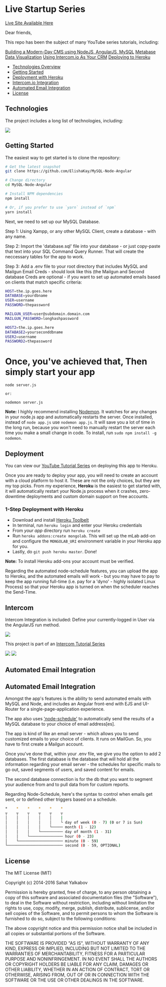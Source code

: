 <h1>Live Startup Series</h1>

<a href="http://koalacms.herokuapp.com">Live Site Available Here</a>

Dear friends,

This repo has been the subject of many YouTube series tutorials, including:

<a href="https://www.youtube.com/watch?v=xyA2qstl5YA">Building a Modern-Day CMS using NodeJS, AngularJS, MySQL</a>
<a href="https://www.youtube.com/watch?v=xs-_kZUoRIY">Metabase Data Visualization</a>
<a href="https://www.youtube.com/watch?v=8-31Ar8ea58">Using Intercom.io As Your CRM</a>
<a href="https://www.youtube.com/watch?v=XAOvH6yFcz4&t=3s">Deploying to Heroku</a>

- [Technologies Overview](#technologies)
- [Getting Started](#getting-started)
- [Deployment with Heroku](#deployment)
- [Intercom.io Integration](#intercom)
- [Automated Email Integration](#automated-email-integration)
- [License](#license)



Technologies
--------

The project includes a long list of technologies, including:

<img src="views/public/images/Angularjs.png">


Getting Started
---------------

The easiest way to get started is to clone the repository:

```bash
# Get the latest snapshot
git clone https://github.com/ElishaKay/MySQL-Node-Angular

# Change directory
cd MySQL-Node-Angular

# Install NPM dependencies
npm install

# Or, if you prefer to use `yarn` instead of `npm`
yarn install

```

Next, we need to set up our MySQL Database.

Step 1: Using Xampp, or any other MySQL Client, create a database - with any name.

Step 2: Import the 'database.sql' file into your database - or just copy-paste that text into your SQL Command Query Runner. That will create the neccessary tables for the app to work.

Step 3: Add a .env file to your root directory that includes MySQL and Mailgun Email Creds - should look like this (the Mailgun and Second database Creds are optional - if you want to set up automated emails based on clients that match specific criteria:


```bash
HOST=the.ip.goes.here	
DATABASE=yourdbname
USER=username
PASSWORD=thepassword

MAILGUN_USER=user@subdomain.domain.com
MAILGUN_PASSWORD=longhashpassword

HOST2=the.ip.goes.here	
DATABASE2=yourseconddbname
USER2=username
PASSWORD2=thepassword

```


# Once, you've achieved that, Then simply start your app

```
node server.js 

or:

nodemon server.js
```


**Note:** I highly recommend installing [Nodemon](https://github.com/remy/nodemon).
It watches for any changes in your  node.js app and automatically restarts the
server. Once installed, instead of `node app.js` use `nodemon app.js`. It will
save you a lot of time in the long run, because you won't need to manually
restart the server each time you make a small change in code. To install, run
`sudo npm install -g nodemon`.



Deployment
----------

You can view our <a href="https://www.youtube.com/watch?v=XAOvH6yFcz4&t=3s">YouTube Tutorial Series</a> on deploying this app to Heroku.

Once you are ready to deploy your app, you will need to create an account with
a cloud platform to host it. These are not the only choices, but they are my top
picks. From my experience, **Heroku** is the easiest to get started with, it will
automatically restart your Node.js process when it crashes, zero-downtime
deployments and custom domain support on free accounts. 

### 1-Step Deployment with Heroku

- Download and install [Heroku Toolbelt](https://toolbelt.heroku.com/)
- In terminal, run `heroku login` and enter your Heroku credentials
- From *your app* directory run `heroku create`
- Run `heroku addons:create mongolab`.  This will set up the mLab add-on and configure the `MONGOLAB_URI` environment variable in your Heroku app for you.
- Lastly, do `git push heroku master`.  Done!

**Note:** To install Heroku add-ons your account must be verified.

Regarding the automated node-schedule features, you can upload the app to Heroku, and the automated emails will work - but you may have to pay to keep the app running full-time (i.e. pay for a 'dyno' - highly isolated Linux Process) so that your Heroku app is turned on when the scheduler reaches the Send-Time.



Intercom
----------

Intercom Integration is included: Define your currently-logged in User via the AngularJS run method.

<img src="views/public/images/pizza-man.PNG">


<p>This project is part of an <a href="www.youtube.com">Intercom Tutorial Series</a></p>

<img src="views/public/images/intercom-chart.png">

<img src="views/public/images/email-flow.png">



Automated Email Integration
----------

<h2>Automated Email Integration</h2>

Amongst the app's features is the ability to send automated emails with MySQL and Node, and includes an Angular front-end with EJS and UI-Router for a single-page-application experience.

The app also uses <a href="https://www.npmjs.com/package/node-schedule">'node-schedule'</a> to automatically send the results of a MySQL database to your choice of email address[es].

The app is kind of like an email server - which allows you to send customized emails to your choice of clients. It runs on MailGun. So, you have to first create a Mailgun account.

Once you've done that, within your .env file, we give you the option to add 2 databases. The first database is the database that will hold all the information regarding your email server - the schedules for specific mails to go out, saved segments of users, and saved content for emails.

The second database connection is for the db that you want to segment your audience from and to pull data from for custom reports.

Regarding Node-Schedule, here's the syntax to control when emails get sent, or to defined other triggers based on a schedule.


```bash
*    *    *    *    *    *
┬    ┬    ┬    ┬    ┬    ┬
│    │    │    │    │    |
│    │    │    │    │    └ day of week (0 - 7) (0 or 7 is Sun)
│    │    │    │    └───── month (1 - 12)
│    │    │    └────────── day of month (1 - 31)
│    │    └─────────────── hour (0 - 23)
│    └──────────────────── minute (0 - 59)
└───────────────────────── second (0 - 59, OPTIONAL)

```





License
-------

The MIT License (MIT)

Copyright (c) 2014-2016 Sahat Yalkabov

Permission is hereby granted, free of charge, to any person obtaining a copy of this software and associated documentation files (the "Software"), to deal in the Software without restriction, including without limitation the rights to use, copy, modify, merge, publish, distribute, sublicense, and/or sell copies of the Software, and to permit persons to whom the Software is furnished to do so, subject to the following conditions:

The above copyright notice and this permission notice shall be included in all copies or substantial portions of the Software.

THE SOFTWARE IS PROVIDED "AS IS", WITHOUT WARRANTY OF ANY KIND, EXPRESS OR IMPLIED, INCLUDING BUT NOT LIMITED TO THE WARRANTIES OF MERCHANTABILITY, FITNESS FOR A PARTICULAR PURPOSE AND NONINFRINGEMENT. IN NO EVENT SHALL THE AUTHORS OR COPYRIGHT HOLDERS BE LIABLE FOR ANY CLAIM, DAMAGES OR OTHER LIABILITY, WHETHER IN AN ACTION OF CONTRACT, TORT OR OTHERWISE, ARISING FROM, OUT OF OR IN CONNECTION WITH THE SOFTWARE OR THE USE OR OTHER DEALINGS IN THE SOFTWARE.

